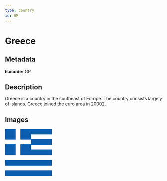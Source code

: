 ```yaml
---
type: country
id: GR
---
```


# Greece

## Metadata

**Isocode:** GR

## Description

Greece is a country in the southeast of Europe. The country consists largely of islands. Greece joined the euro area in 20002.

## Images

<img src="gr.png" height="150" alt="Greece">